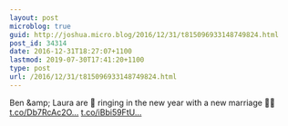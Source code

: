 ```yaml
---
layout: post
microblog: true
guid: http://joshua.micro.blog/2016/12/31/t815096933148749824.html
post_id: 34314
date: 2016-12-31T18:27:07+1100
lastmod: 2019-07-30T17:41:20+1100
type: post
url: /2016/12/31/t815096933148749824.html
---
```

Ben &amp;amp; Laura are 💍 ringing in the new year with a new marriage 🤘🏼 [t.co/Db7RcAc2O...](https://t.co/Db7RcAc2O7) [t.co/iBbi59FtU...](https://t.co/iBbi59FtUq)
